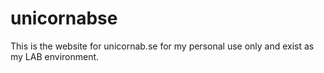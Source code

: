 # unicornabse
This is the website for unicornab.se for my personal use only and exist as my LAB environment.
